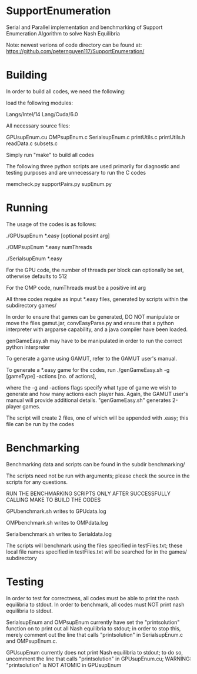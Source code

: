 # SupportEnumeration
Serial and Parallel implementation and benchmarking of Support 
Enumeration Algorithm to solve Nash Equilibria

Note: newest verions of code directory can be found at: https://github.com/peternguyen117/SupportEnumeration/

# Building
In order to build all codes, we need the following:

load the following modules:

Langs/Intel/14
Lang/Cuda/6.0

All necessary source files:

GPUsupEnum.cu
OMPsupEnum.c
SerialsupEnum.c
printUtils.c
printUtils.h
readData.c
subsets.c

Simply run "make" to build all codes

The following three python scripts are used primarily
for diagnostic and testing purposes and are unnecessary
to run the C codes

memcheck.py
supportPairs.py
supEnum.py

# Running

The usage of the codes is as follows:

./GPUsupEnum *.easy [optional posint arg]

./OMPsupEnum *.easy numThreads

./SerialsupEnum *.easy

For the GPU code, the number of threads per block
can optionally be set, otherwise defaults to 512

For the OMP code, numThreads must be a positive int
arg

All three codes require as input *.easy files,
generated by scripts within the subdirectory games/

In order to ensure that games can be generated, DO
NOT manipulate or move the files gamut.jar, 
convEasyParse.py and ensure
that a python interpreter with argparse capability, and
a java compiler have been loaded.

genGameEasy.sh may have to be manipulated in order to run the correct python interpreter

To generate a game using GAMUT, refer to the GAMUT user's
manual. 

To generate a *.easy game for the codes, run
./genGameEasy.sh -g [gameType] -actions [no. of actions],

where the -g and -actions flags specify what type of game
we wish to generate and how many actions each player has.
Again, the GAMUT user's manual will provide additional
details. "genGameEasy.sh" generates 2-player games.

The script will create 2 files, one of which will be 
appended with .easy; this file can be run by the codes

# Benchmarking

Benchmarking data and scripts can be found in the subdir
benchmarking/

The scripts need not be run with arguments; please check
the source in the scripts for any questions.

RUN THE BENCHMARKING SCRIPTS ONLY AFTER SUCCESSFULLY 
CALLING MAKE TO BUILD THE CODES

GPUbenchmark.sh writes to GPUdata.log

OMPbenchmark.sh writes to OMPdata.log

Serialbenchmark.sh writes to Serialdata.log

The scripts will benchmark using the files specified
in testFiles.txt; these local file names specified in
testFiles.txt will be searched for in the games/
subdirectory

# Testing

In order to test for correctness, all codes must be able to print the nash equilibria to stdout. In order to benchmark, all codes must NOT print nash equilibria to stdout.

SerialsupEnum and OMPsupEnum currently have set the "printsolution" function on to print out all Nash equilibria to stdout; in order to stop this, merely comment out the line that calls "printsolution" in SerialsupEnum.c and OMPsupEnum.c.

GPUsupEnum currently does not print Nash equilibria to stdout; to do so, uncomment the line that calls "printsolution" in GPUsupEnum.cu; WARNING: "printsolution" is NOT ATOMIC in GPUsupEnum


